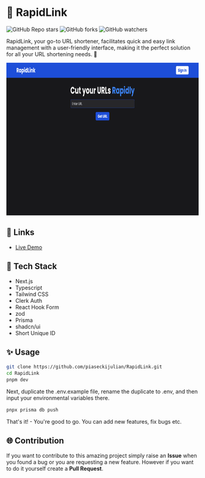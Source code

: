 # 🚀 RapidLink

![GitHub Repo stars](https://img.shields.io/github/stars/piaseckijulian/RapidLink?style=for-the-badge)
![GitHub forks](https://img.shields.io/github/forks/piaseckijulian/RapidLink?style=for-the-badge)
![GitHub watchers](https://img.shields.io/github/watchers/piaseckijulian/RapidLink?style=for-the-badge)

RapidLink, your go-to URL shortener, facilitates quick and easy link management with a user-friendly interface, making it the perfect solution for all your URL shortening needs. 🚀

<img src="./images/image.png" alt="Image of RapidLink" width="800" height="400" />

## 🔗 Links

- [Live Demo](https://julian-rapidlink.vercel.app)

## 📐 Tech Stack

- Next.js
- Typescript
- Tailwind CSS
- Clerk Auth
- React Hook Form
- zod
- Prisma
- shadcn/ui
- Short Unique ID

## ✨ Usage

```bash
git clone https://github.com/piaseckijulian/RapidLink.git
cd RapidLink
pnpm dev
```

Next, duplicate the .env.example file, rename the duplicate to .env, and then input your environmental variables there.

```bash
pnpx prisma db push
```

That's it! - You're good to go. You can add new features, fix bugs etc.

## 🌐 Contribution

If you want to contribute to this amazing project simply raise an **Issue** when you found a bug or you are requesting a new feature. However if you want to do it yourself create a **Pull Request**.
